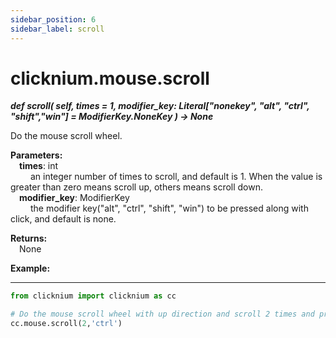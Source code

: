 ```yaml
---
sidebar_position: 6
sidebar_label: scroll
---
```


# clicknium.mouse.scroll

***def scroll(
        self,
        times = 1,
        modifier_key: Literal["nonekey", "alt", "ctrl", "shift","win"]  = ModifierKey.NoneKey
    ) -> None***  

Do the mouse scroll wheel.

**Parameters:**  
    &emsp;**times**: int  
        &emsp;&emsp; an integer number of times to scroll, and default is 1. When the value is greater than zero means scroll up, others means scroll down.    
    &emsp;**modifier_key**: ModifierKey  
        &emsp;&emsp; the modifier key("alt", "ctrl", "shift", "win") to be pressed along with click, and default is none.    

**Returns:**  
    &emsp;None

**Example:**
***
```python
from clicknium import clicknium as cc

# Do the mouse scroll wheel with up direction and scroll 2 times and press along with modifier key "ctrl"
cc.mouse.scroll(2,'ctrl')

```